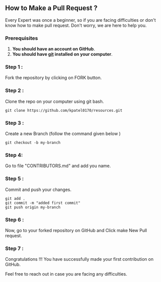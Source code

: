 ## How to Make a Pull Request ?

Every Expert was once a beginner, so if you are facing difficulties or don't know how to make pull request. Don't worry, we are here to help you.

### Prerequisites
1. **You should have an account on GitHub**.
2. **You should have [git](https://git-scm.com/) installed on your computer**.

### Step 1 :
Fork the repository by clicking on FORK button.

### Step 2 :
Clone the repo on your computer using git bash.

```
git clone https://github.com/kpatel0170/resources.git
```
### Step 3 : 
Create a new Branch (follow the command given below )

```
git checkout -b my-branch
```

### Step 4:
Go to file "CONTRIBUTORS.md" and add you name.

### Step 5 :
Commit and push your changes.

```
git add .
git commit -m "added first commit"
git push origin my-branch
```

### Step 6 :
Now, go to your forked repository on GitHub and Click make New Pull request.

### Step 7 : 
Congratulations !!! You have successfully made your first contribution on GitHub.

Feel free to reach out in case you are facing any difficulties.